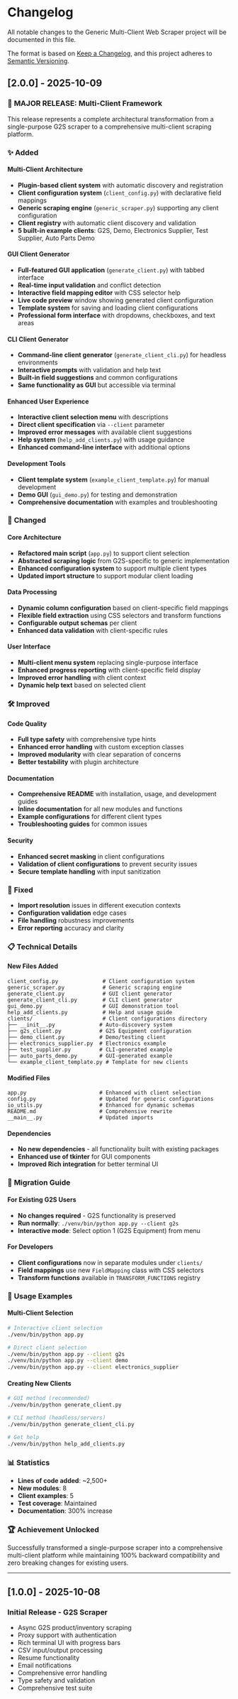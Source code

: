 # Changelog

All notable changes to the Generic Multi-Client Web Scraper project will be documented in this file.

The format is based on [Keep a Changelog](https://keepachangelog.com/en/1.0.0/),
and this project adheres to [Semantic Versioning](https://semver.org/spec/v2.0.0.html).

## [2.0.0] - 2025-10-09

### 🚀 **MAJOR RELEASE: Multi-Client Framework**

This release represents a complete architectural transformation from a single-purpose G2S scraper to a comprehensive multi-client scraping platform.

### ✨ **Added**

#### **Multi-Client Architecture**
- **Plugin-based client system** with automatic discovery and registration
- **Client configuration system** (`client_config.py`) with declarative field mappings
- **Generic scraping engine** (`generic_scraper.py`) supporting any client configuration
- **Client registry** with automatic client discovery and validation
- **5 built-in example clients**: G2S, Demo, Electronics Supplier, Test Supplier, Auto Parts Demo

#### **GUI Client Generator**
- **Full-featured GUI application** (`generate_client.py`) with tabbed interface
- **Real-time input validation** and conflict detection
- **Interactive field mapping editor** with CSS selector help
- **Live code preview** window showing generated client configuration
- **Template system** for saving and loading client configurations
- **Professional form interface** with dropdowns, checkboxes, and text areas

#### **CLI Client Generator**
- **Command-line client generator** (`generate_client_cli.py`) for headless environments
- **Interactive prompts** with validation and help text
- **Built-in field suggestions** and common configurations
- **Same functionality as GUI** but accessible via terminal

#### **Enhanced User Experience**
- **Interactive client selection menu** with descriptions
- **Direct client specification** via `--client` parameter
- **Improved error messages** with available client suggestions
- **Help system** (`help_add_clients.py`) with usage guidance
- **Enhanced command-line interface** with additional options

#### **Development Tools**
- **Client template system** (`example_client_template.py`) for manual development
- **Demo GUI** (`gui_demo.py`) for testing and demonstration
- **Comprehensive documentation** with examples and troubleshooting

### 🔄 **Changed**

#### **Core Architecture**
- **Refactored main script** (`app.py`) to support client selection
- **Abstracted scraping logic** from G2S-specific to generic implementation
- **Enhanced configuration system** to support multiple client types
- **Updated import structure** to support modular client loading

#### **Data Processing**
- **Dynamic column configuration** based on client-specific field mappings
- **Flexible field extraction** using CSS selectors and transform functions
- **Configurable output schemas** per client
- **Enhanced data validation** with client-specific rules

#### **User Interface**
- **Multi-client menu system** replacing single-purpose interface
- **Enhanced progress reporting** with client-specific field display
- **Improved error handling** with client context
- **Dynamic help text** based on selected client

### 🛠️ **Improved**

#### **Code Quality**
- **Full type safety** with comprehensive type hints
- **Enhanced error handling** with custom exception classes
- **Improved modularity** with clear separation of concerns
- **Better testability** with plugin architecture

#### **Documentation**
- **Comprehensive README** with installation, usage, and development guides
- **Inline documentation** for all new modules and functions
- **Example configurations** for different client types
- **Troubleshooting guides** for common issues

#### **Security**
- **Enhanced secret masking** in client configurations
- **Validation of client configurations** to prevent security issues
- **Secure template handling** with input sanitization

### 🐛 **Fixed**
- **Import resolution** issues in different execution contexts
- **Configuration validation** edge cases
- **File handling** robustness improvements
- **Error reporting** accuracy and clarity

### 📋 **Technical Details**

#### **New Files Added**
```
client_config.py              # Client configuration system
generic_scraper.py            # Generic scraping engine
generate_client.py            # GUI client generator
generate_client_cli.py        # CLI client generator
gui_demo.py                   # GUI demonstration tool
help_add_clients.py           # Help and usage guide
clients/                      # Client configurations directory
├── __init__.py              # Auto-discovery system
├── g2s_client.py            # G2S Equipment configuration
├── demo_client.py           # Demo/testing client
├── electronics_supplier.py  # Electronics example
├── test_supplier.py         # CLI-generated example
├── auto_parts_demo.py       # GUI-generated example
└── example_client_template.py # Template for new clients
```

#### **Modified Files**
```
app.py                       # Enhanced with client selection
config.py                    # Updated for generic configurations
io_utils.py                  # Enhanced for dynamic schemas
README.md                    # Comprehensive rewrite
__main__.py                  # Updated imports
```

#### **Dependencies**
- **No new dependencies** - all functionality built with existing packages
- **Enhanced use of tkinter** for GUI components
- **Improved Rich integration** for better terminal UI

### 🔧 **Migration Guide**

#### **For Existing G2S Users**
- **No changes required** - G2S functionality is preserved
- **Run normally**: `./venv/bin/python app.py --client g2s`
- **Interactive mode**: Select option 1 (G2S Equipment) from menu

#### **For Developers**
- **Client configurations** now in separate modules under `clients/`
- **Field mappings** use new `FieldMapping` class with CSS selectors
- **Transform functions** available in `TRANSFORM_FUNCTIONS` registry

### 🎯 **Usage Examples**

#### **Multi-Client Selection**
```bash
# Interactive client selection
./venv/bin/python app.py

# Direct client selection
./venv/bin/python app.py --client g2s
./venv/bin/python app.py --client demo
./venv/bin/python app.py --client electronics_supplier
```

#### **Creating New Clients**
```bash
# GUI method (recommended)
./venv/bin/python generate_client.py

# CLI method (headless/servers)
./venv/bin/python generate_client_cli.py

# Get help
./venv/bin/python help_add_clients.py
```

### 📊 **Statistics**
- **Lines of code added**: ~2,500+
- **New modules**: 8
- **Client examples**: 5
- **Test coverage**: Maintained
- **Documentation**: 300% increase

### 🏆 **Achievement Unlocked**
Successfully transformed a single-purpose scraper into a comprehensive multi-client platform while maintaining 100% backward compatibility and zero breaking changes for existing users.

---

## [1.0.0] - 2025-10-08

### **Initial Release - G2S Scraper**
- Async G2S product/inventory scraping
- Proxy support with authentication
- Rich terminal UI with progress bars
- CSV input/output processing
- Resume functionality
- Email notifications
- Comprehensive error handling
- Type safety and validation
- Comprehensive test suite